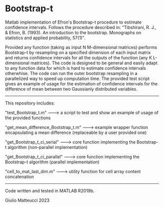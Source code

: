# Bootstrap-t

Matlab implementation of Efron's Bootstrap-t procedure to estimate confidence intervals. Follows the procedure described in:
"Tibshirani, R. J., & Efron, B. (1993). An introduction to the bootstrap. Monographs on statistics and applied probability, 57(1)".

Provided any function (taking as input N M-dimensional matrices) performs Bootstrap-t by resampling on a specified dimension of each input matrix and returns confidence intervals for all the outputs of the function (any K L-dimensional matrices). The code is designed to be general and easily adapt to any function data for which is hard to estimate confidence intervals otherwhise. The code can run the outer bootstrap resampling in a parallelized way to speed up computation time.
The provided test script gives an example of usage for the estimation of confidence intervals for the difference of mean between two Gaussianly distributed variables.

--------------------------------------------------------------------------------------------

This repository includes:

"test_Bootstrap_t.m" ---> a script to test and show an example of usage of the provided functions

"get_mean_difference_Bootstrap_t.m" ---> example wrapper function encapsulating a mean difference (replaceable by a user provided one)

"get_Bootstrap_t_ci_serial" ---> core function implementing the Bootstrap-t algorithm (non-parallel implementation)

"get_Bootstrap_t_ci_parallel" ---> core function implementing the Bootstrap-t algorithm (parallel implementation)

"cell_to_mat_last_dim.m" ---> utility function for cell array content concatenation

--------------------------------------------------------------------------------------------

Code written and tested in MATLAB R2019b.

Giulio Matteucci 2023
